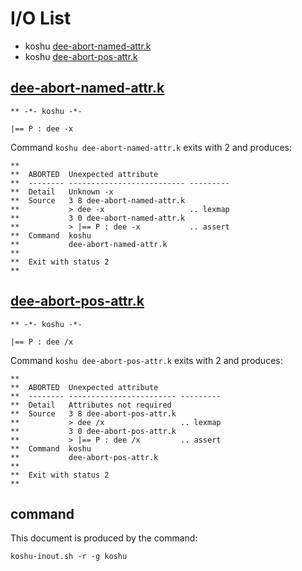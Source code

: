 # I/O List

- koshu [dee-abort-named-attr.k](#dee-abort-named-attrk)
- koshu [dee-abort-pos-attr.k](#dee-abort-pos-attrk)



## [dee-abort-named-attr.k](dee-abort-named-attr.k)

```
** -*- koshu -*-

|== P : dee -x
```

Command `koshu dee-abort-named-attr.k` exits with 2 and produces:

```
**
**  ABORTED  Unexpected attribute
**  -------- -------------------------- ---------
**  Detail   Unknown -x
**  Source   3 8 dee-abort-named-attr.k
**           > dee -x                   .. lexmap
**           3 0 dee-abort-named-attr.k
**           > |== P : dee -x           .. assert
**  Command  koshu
**           dee-abort-named-attr.k
**
**  Exit with status 2
**
```



## [dee-abort-pos-attr.k](dee-abort-pos-attr.k)

```
** -*- koshu -*-

|== P : dee /x
```

Command `koshu dee-abort-pos-attr.k` exits with 2 and produces:

```
**
**  ABORTED  Unexpected attribute
**  -------- ------------------------ ---------
**  Detail   Attributes not required
**  Source   3 8 dee-abort-pos-attr.k
**           > dee /x                 .. lexmap
**           3 0 dee-abort-pos-attr.k
**           > |== P : dee /x         .. assert
**  Command  koshu
**           dee-abort-pos-attr.k
**
**  Exit with status 2
**
```



## command

This document is produced by the command:

```
koshu-inout.sh -r -g koshu
```

